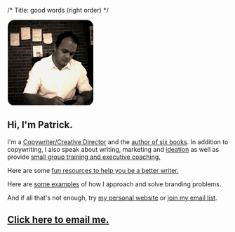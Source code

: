 /*
Title: good words (right order)
*/

<div class="two">


<img src="./images/patrickrounded.jpg">

</div>


## Hi, I'm Patrick.

I'm a [Copywriter/Creative Director](http://www.behance.net/PatrickEMcLean) and the [author of six books](http://www.patrickemclean.com/books). In addition to copywriting, I also speak about writing, marketing and [ideation](https://www.youtube.com/watch?v=TXXfBqVrdcg) as well as provide [small group training and executive coaching.](./classes)

Here are some [fun resources to help you be a better writer. 
](./resources)

Here are [some examples](./brandingexamples) of how I approach and solve branding problems. 


And if all that's not enough, try [my personal website](http://www.patrickemclean.com) or [join my email list](http://patrickemclean.com/subscribe). 




## <a href="mailto:patrick@goodwordsrightorder.com">Click here to email me. 
</a>



 